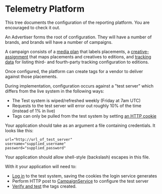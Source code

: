 Telemetry Platform
==================

This tree documents the configuration of the reporting platform. You are encouraged to check it out.

An Advertiser forms the root of configuration. They will have a number of brands,
and brands will have a number of campaigns.

A campaign consists of a [media plan](./samples/placement_and_plan.xlsx) that labels placements,
a [creative-assignment](./samples/creative_assignment.xlsx) that maps placements and creatives to editions,
and [tracking data](./samples/tracking.xlsx)  for listing third- and fourth-party tracking configuration to editions.

Once configured, the platform can create tags for a vendor to deliver against those placements.

During implementation, configuration occurs against a "test server" which differs from
the live system in the following ways:

* The Test system is wiped/refreshed weekly (Friday at 7am UTC)
* Requests to the test server will error out roughly 10% of the time (instead of 1% in live)
* Tags can only be pulled from the test system by setting [an HTTP cookie](./Tags.md#Testing)

Your application should take as an argument a file containing credentials. It looks like this:

    url="http://url_of_test_server"
    username="supplied_username"
    password="supplied_password"

Your application should allow shell-style (backslash) escapes in this file.

With it your application will need to:

* [Log in](../LoginService/README.md) to the test system, saving the cookies the login service generates
* Perform HTTP post to [CampaignService](./CampaignService.md) to configure the test server
* [Verify and test](./Tags.md#Testing) the tags created.
